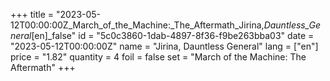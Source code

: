 +++
title = "2023-05-12T00:00:00Z_March_of_the_Machine:_The_Aftermath_Jirina,_Dauntless_General_[en]_false"
id = "5c0c3860-1dab-4897-8f36-f9be263bba03"
date = "2023-05-12T00:00:00Z"
name = "Jirina, Dauntless General"
lang = ["en"]
price = "1.82"
quantity = 4
foil = false
set = "March of the Machine: The Aftermath"
+++
